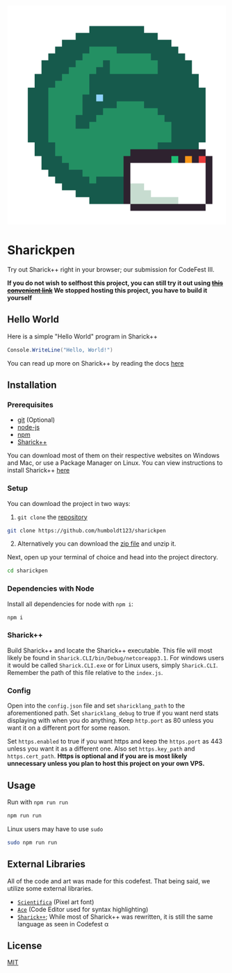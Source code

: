 ![Logo](https://raw.githubusercontent.com/humboldt123/sharickpen/main/logo.png)

# Sharickpen

Try out Sharick++ right in your browser; our submission for CodeFest III.

**If you do not wish to selfhost this project, you can still try it out using ~~[this convenient link](https://sharickpen.skrub.dev)~~ We stopped hosting this project, you have to build it yourself**

## Hello World
Here is a simple "Hello World" program in Sharick++
```cs
Console.WriteLine("Hello, World!")
```
You can read up more on Sharick++ by reading the docs [here](https://github.com/bmcq-0/Sharick/blob/master/README.md#sharick-syntax--api)

## Installation

### Prerequisites 

- [git](https://git-scm.com/downloads) (Optional)
- [node-js](https://nodejs.org/en/)
- [npm](https://www.npmjs.com/get-npm)
- [Sharick++](https://github.com/bmcq-0/Sharick)

You can download most of them on their respective websites on Windows and Mac, or use a Package Manager on Linux. You can view instructions to install Sharick++ [here](https://github.com/bmcq-0/Sharick/blob/master/README.md#sharick-use)

### Setup

You can download the project in two ways:
1.  `git clone` the [repository](https://github.com/humboldt123/sharickpen) 
```bash
git clone https://github.com/humboldt123/sharickpen
```

2. Alternatively you can download the [zip file](https://codeload.github.com/humboldt123/sharickpen/zip/main) and unzip it.

Next, open up your terminal of choice and head into the project directory.

```bash
cd sharickpen
```

### Dependencies with Node

Install all dependencies for node with `npm i`:
```bash
npm i
```

### Sharick++
Build Sharick++ and locate the Sharick++ executable. This file will most likely be found in `Sharick.CLI/bin/Debug/netcoreapp3.1`. For windows users it would be called `Sharick.CLI.exe` or for Linux users, simply `Sharick.CLI`. Remember the path of this file relative to the `index.js`.

### Config
Open into the `config.json` file and set `sharicklang_path` to the aforementioned path. Set `sharicklang_debug` to true if you want nerd stats displaying with when you do anything. Keep `http.port` as 80 unless you want it on a different port for some reason.

Set `https.enabled` to true if you want https and keep the `https.port` as 443 unless you want it as a different one. Also set `https.key_path` and `https.cert_path`. **Https is optional and if you are is most likely unnecessary unless you plan to host this project on your own VPS.**


## Usage
Run with `npm run run`
```bash
npm run run
```
Linux users may have to use `sudo`
```bash
sudo npm run run
```

## External Libraries
All of the code and art was made for this codefest. That being said, we utilize some external libraries.

- [`Scientifica`](https://github.com/NerdyPepper/scientifica) (Pixel art font)
- [`Ace`](https://github.com/ajaxorg/ace) (Code Editor used for syntax highlighting)
- [`Sharick++`](https://github.com/bmcq-0/Sharick); While most of Sharick++ was rewritten, it is still the same language as seen in Codefest α

## License
[MIT](https://choosealicense.com/licenses/mit/)

